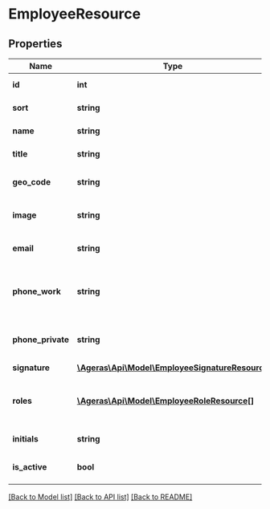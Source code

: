 # EmployeeResource

## Properties
Name | Type | Description | Notes
------------ | ------------- | ------------- | -------------
**id** | **int** | Id for the Employee. | [optional] 
**sort** | **string** | Sort the employee. | [optional] 
**name** | **string** | Employees name. | [optional] 
**title** | **string** | Title for the employee. | [optional] 
**geo_code** | **string** | Location for the employee. | [optional] 
**image** | **string** | Photo of the employee. | [optional] 
**email** | **string** | Email for the employee. | [optional] 
**phone_work** | **string** | Work Phone Number for the employee. | [optional] 
**phone_private** | **string** | Private Phone Number for employee. | [optional] 
**signature** | [**\Ageras\Api\Model\EmployeeSignatureResource**](EmployeeSignatureResource.md) |  | [optional] 
**roles** | [**\Ageras\Api\Model\EmployeeRoleResource[]**](EmployeeRoleResource.md) | The list of roles that the employee is member of. | [optional] 
**initials** | **string** | Employee Initials. | [optional] 
**is_active** | **bool** | Is the Employee active ? | [optional] [default to false]

[[Back to Model list]](../README.md#documentation-for-models) [[Back to API list]](../README.md#documentation-for-api-endpoints) [[Back to README]](../README.md)


